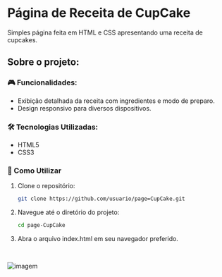 # Página de Receita de CupCake

Simples página feita em HTML e CSS apresentando uma receita de cupcakes. 


## Sobre o projeto:

### 🎮 Funcionalidades:
- Exibição detalhada da receita com ingredientes e modo de preparo.
- Design responsivo para diversos dispositivos.


### 🛠️ Tecnologias Utilizadas:
- HTML5
- CSS3


### 🎯 Como Utilizar
1. Clone o repositório:

   ```bash
   git clone https://github.com/usuario/page=CupCake.git
   ```
2. Navegue até o diretório do projeto:
   ```bash
   cd page-CupCake
   ```
3. Abra o arquivo index.html em seu navegador preferido.

<br>

![imagem](assets/Página.png)
